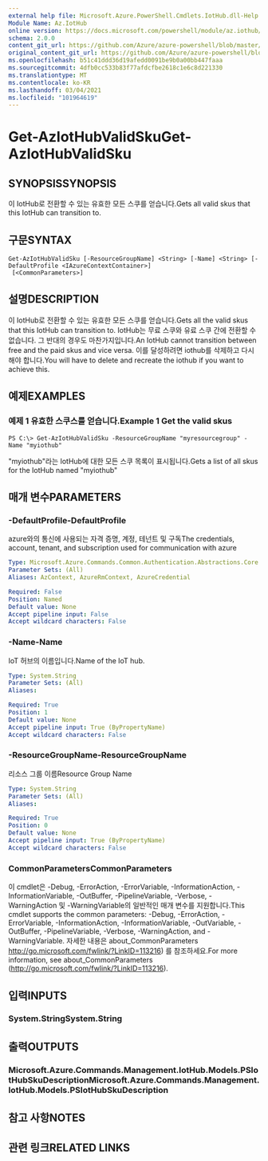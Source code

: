 ```yaml
---
external help file: Microsoft.Azure.PowerShell.Cmdlets.IotHub.dll-Help.xml
Module Name: Az.IotHub
online version: https://docs.microsoft.com/powershell/module/az.iothub/get-aziothubvalidsku
schema: 2.0.0
content_git_url: https://github.com/Azure/azure-powershell/blob/master/src/IotHub/IotHub/help/Get-AzIotHubValidSku.md
original_content_git_url: https://github.com/Azure/azure-powershell/blob/master/src/IotHub/IotHub/help/Get-AzIotHubValidSku.md
ms.openlocfilehash: b51c41ddd36d19afedd0091be9b0a00bb447faaa
ms.sourcegitcommit: 4dfb0cc533b83f77afdcfbe2618c1e6c8d221330
ms.translationtype: MT
ms.contentlocale: ko-KR
ms.lasthandoff: 03/04/2021
ms.locfileid: "101964619"
---
```

# <span data-ttu-id="39dea-101">Get-AzIotHubValidSku</span><span class="sxs-lookup"><span data-stu-id="39dea-101">Get-AzIotHubValidSku</span></span>

## <span data-ttu-id="39dea-102">SYNOPSIS</span><span class="sxs-lookup"><span data-stu-id="39dea-102">SYNOPSIS</span></span>
<span data-ttu-id="39dea-103">이 IotHub로 전환할 수 있는 유효한 모든 스쿠를 얻습니다.</span><span class="sxs-lookup"><span data-stu-id="39dea-103">Gets all valid skus that this IotHub can transition to.</span></span>

## <span data-ttu-id="39dea-104">구문</span><span class="sxs-lookup"><span data-stu-id="39dea-104">SYNTAX</span></span>

```
Get-AzIotHubValidSku [-ResourceGroupName] <String> [-Name] <String> [-DefaultProfile <IAzureContextContainer>]
 [<CommonParameters>]
```

## <span data-ttu-id="39dea-105">설명</span><span class="sxs-lookup"><span data-stu-id="39dea-105">DESCRIPTION</span></span>
<span data-ttu-id="39dea-106">이 IotHub로 전환할 수 있는 유효한 모든 스쿠를 얻습니다.</span><span class="sxs-lookup"><span data-stu-id="39dea-106">Gets all the valid skus that this IotHub can transition to.</span></span>
<span data-ttu-id="39dea-107">IotHub는 무료 스쿠와 유료 스쿠 간에 전환할 수 없습니다. 그 반대의 경우도 마찬가지입니다.</span><span class="sxs-lookup"><span data-stu-id="39dea-107">An IotHub cannot transition between free and the paid skus and vice versa.</span></span> <span data-ttu-id="39dea-108">이를 달성하려면 iothub를 삭제하고 다시해야 합니다.</span><span class="sxs-lookup"><span data-stu-id="39dea-108">You will have to delete and recreate the iothub if you want to achieve this.</span></span>

## <span data-ttu-id="39dea-109">예제</span><span class="sxs-lookup"><span data-stu-id="39dea-109">EXAMPLES</span></span>

### <span data-ttu-id="39dea-110">예제 1 유효한 스쿠스를 얻습니다.</span><span class="sxs-lookup"><span data-stu-id="39dea-110">Example 1 Get the valid skus</span></span>
```
PS C:\> Get-AzIotHubValidSku -ResourceGroupName "myresourcegroup" -Name "myiothub"
```

<span data-ttu-id="39dea-111">"myiothub"라는 IotHub에 대한 모든 스쿠 목록이 표시됩니다.</span><span class="sxs-lookup"><span data-stu-id="39dea-111">Gets a list of all skus for the IotHub named "myiothub"</span></span>

## <span data-ttu-id="39dea-112">매개 변수</span><span class="sxs-lookup"><span data-stu-id="39dea-112">PARAMETERS</span></span>

### <span data-ttu-id="39dea-113">-DefaultProfile</span><span class="sxs-lookup"><span data-stu-id="39dea-113">-DefaultProfile</span></span>
<span data-ttu-id="39dea-114">azure와의 통신에 사용되는 자격 증명, 계정, 테넌트 및 구독</span><span class="sxs-lookup"><span data-stu-id="39dea-114">The credentials, account, tenant, and subscription used for communication with azure</span></span>

```yaml
Type: Microsoft.Azure.Commands.Common.Authentication.Abstractions.Core.IAzureContextContainer
Parameter Sets: (All)
Aliases: AzContext, AzureRmContext, AzureCredential

Required: False
Position: Named
Default value: None
Accept pipeline input: False
Accept wildcard characters: False
```

### <span data-ttu-id="39dea-115">-Name</span><span class="sxs-lookup"><span data-stu-id="39dea-115">-Name</span></span>
<span data-ttu-id="39dea-116">IoT 허브의 이름입니다.</span><span class="sxs-lookup"><span data-stu-id="39dea-116">Name of the IoT hub.</span></span> 

```yaml
Type: System.String
Parameter Sets: (All)
Aliases:

Required: True
Position: 1
Default value: None
Accept pipeline input: True (ByPropertyName)
Accept wildcard characters: False
```

### <span data-ttu-id="39dea-117">-ResourceGroupName</span><span class="sxs-lookup"><span data-stu-id="39dea-117">-ResourceGroupName</span></span>
<span data-ttu-id="39dea-118">리소스 그룹 이름</span><span class="sxs-lookup"><span data-stu-id="39dea-118">Resource Group Name</span></span>

```yaml
Type: System.String
Parameter Sets: (All)
Aliases:

Required: True
Position: 0
Default value: None
Accept pipeline input: True (ByPropertyName)
Accept wildcard characters: False
```

### <span data-ttu-id="39dea-119">CommonParameters</span><span class="sxs-lookup"><span data-stu-id="39dea-119">CommonParameters</span></span>
<span data-ttu-id="39dea-120">이 cmdlet은 -Debug, -ErrorAction, -ErrorVariable, -InformationAction, -InformationVariable, -OutBuffer, -PipelineVariable, -Verbose, -WarningAction 및 -WarningVariable의 일반적인 매개 변수를 지원합니다.</span><span class="sxs-lookup"><span data-stu-id="39dea-120">This cmdlet supports the common parameters: -Debug, -ErrorAction, -ErrorVariable, -InformationAction, -InformationVariable, -OutVariable, -OutBuffer, -PipelineVariable, -Verbose, -WarningAction, and -WarningVariable.</span></span> <span data-ttu-id="39dea-121">자세한 내용은 about_CommonParameters http://go.microsoft.com/fwlink/?LinkID=113216) 를 참조하세요.</span><span class="sxs-lookup"><span data-stu-id="39dea-121">For more information, see about_CommonParameters (http://go.microsoft.com/fwlink/?LinkID=113216).</span></span>

## <span data-ttu-id="39dea-122">입력</span><span class="sxs-lookup"><span data-stu-id="39dea-122">INPUTS</span></span>

### <span data-ttu-id="39dea-123">System.String</span><span class="sxs-lookup"><span data-stu-id="39dea-123">System.String</span></span>

## <span data-ttu-id="39dea-124">출력</span><span class="sxs-lookup"><span data-stu-id="39dea-124">OUTPUTS</span></span>

### <span data-ttu-id="39dea-125">Microsoft.Azure.Commands.Management.IotHub.Models.PSIotHubSkuDescription</span><span class="sxs-lookup"><span data-stu-id="39dea-125">Microsoft.Azure.Commands.Management.IotHub.Models.PSIotHubSkuDescription</span></span>

## <span data-ttu-id="39dea-126">참고 사항</span><span class="sxs-lookup"><span data-stu-id="39dea-126">NOTES</span></span>

## <span data-ttu-id="39dea-127">관련 링크</span><span class="sxs-lookup"><span data-stu-id="39dea-127">RELATED LINKS</span></span>
